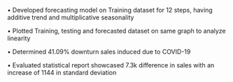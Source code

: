 •	Developed forecasting model on Training dataset for 12 steps, having additive trend and multiplicative seasonality

•	Plotted Training, testing and forecasted dataset on same graph to analyze linearity

•	Determined 41.09% downturn sales induced due to COVID-19 

•	Evaluated statistical report showcased 7.3k difference in sales with an increase of 1144 in standard deviation
